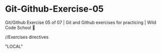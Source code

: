 # Git-Github-Exercise-05
Git/Github Exercise 05 of 07 | Git and Github exercises for practicing | Wild Code School 🦁

//Exercises directives

"LOCAL"

